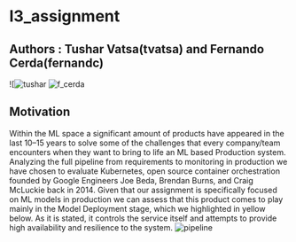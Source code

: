 # I3_assignment
## Authors : Tushar Vatsa(tvatsa) and Fernando Cerda(fernandc)

![![tushar](https://user-images.githubusercontent.com/74168532/158913072-566afc9c-b4cc-4100-b2b1-573520dea413.jpeg)
![f_cerda](https://user-images.githubusercontent.com/74168532/158913080-f45ac9c7-a219-4571-9f32-05fda4500d4e.jpeg)

## Motivation
Within the ML space a significant amount of products have appeared in the last 10–15 years to solve some of the challenges that every company/team encounters when they want to bring to life an ML based Production system. Analyzing the full pipeline from requirements to monitoring in production we have chosen to evaluate Kubernetes, open source container orchestration founded by Google Engineers Joe Beda, Brendan Burns, and Craig McLuckie back in 2014. Given that our assignment is specifically focused on ML models in production we can assess that this product comes to play mainly in the Model Deployment stage, which we highlighted in yellow below. As it is stated, it controls the service itself and attempts to provide high availability and resilience to the system.
![pipeline](https://user-images.githubusercontent.com/74168532/158912777-a784fb87-d166-4e4c-9b4a-bae2389039ac.png)

